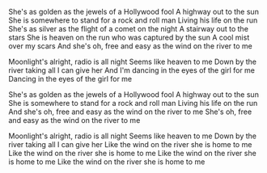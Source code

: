 She's as golden as the jewels of a Hollywood fool
A highway out to the sun
She is somewhere to stand for a rock and roll man
Living his life on the run
She's as silver as the flight of a comet on the night
A stairway out to the stars
She is heaven on the run who was captured by the sun
A cool mist over my scars
And she's oh, free and easy as the wind on the river to me

Moonlight's alright, radio is all night
Seems like heaven to me
Down by the river taking all I can give her
And I'm dancing in the eyes of the girl for me
Dancing in the eyes of the girl for me

She's as golden as the jewels of a Hollywood fool
A highway out to the sun
She is somewhere to stand for a rock and roll man
Living his life on the run
And she's oh, free and easy as the wind on the river to me
She's oh, free and easy as the wind on the river to me

Moonlight's alright, radio is all night
Seems like heaven to me
Down by the river taking all I can give her
Like the wind on the river she is home to me
Like the wind on the river she is home to me
Like the wind on the river she is home to me
Like the wind on the river she is home to me
